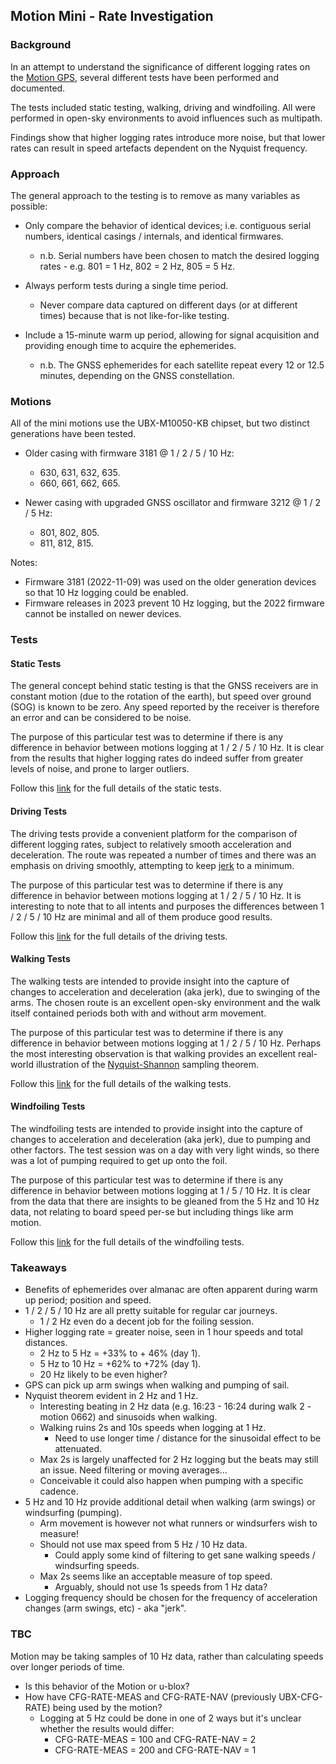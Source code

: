 ## Motion Mini - Rate Investigation

### Background

In an attempt to understand the significance of different logging rates on the [Motion GPS](https://www.motion-gps.com/motion/index.html), several different tests have been performed and documented.

The tests included static testing, walking, driving and windfoiling.  All were performed in open-sky environments to avoid influences such as multipath.

Findings show that higher logging rates introduce more noise, but that lower rates can result in speed artefacts dependent on the Nyquist frequency.



### Approach

The general approach to the testing is to remove as many variables as possible:

- Only compare the behavior of identical devices; i.e. contiguous serial numbers, identical casings / internals, and identical firmwares.
  - n.b. Serial numbers have been chosen to match the desired logging rates - e.g. 801 = 1 Hz, 802 = 2 Hz, 805 = 5 Hz.

- Always perform tests during a single time period.
  - Never compare data captured on different days (or at different times) because that is not like-for-like testing.

- Include a 15-minute warm up period, allowing for signal acquisition and providing enough time to acquire the ephemerides.
  - n.b. The GNSS ephemerides for each satellite repeat every 12 or 12.5 minutes, depending on the GNSS constellation.




### Motions

All of the mini motions use the UBX-M10050-KB chipset, but two distinct generations have been tested.

- Older casing with firmware 3181 @ 1 / 2 / 5 / 10 Hz:
  - 630, 631, 632, 635.
  - 660, 661, 662, 665.

- Newer casing with upgraded GNSS oscillator and firmware 3212 @ 1 / 2 / 5 Hz:
  - 801, 802, 805.
  - 811, 812, 815.


Notes:

- Firmware 3181 (2022-11-09) was used on the older generation devices so that 10 Hz logging could be enabled.
- Firmware releases in 2023 prevent 10 Hz logging, but the 2022 firmware cannot be installed on newer devices.




### Tests

#### Static Tests

The general concept behind static testing is that the GNSS receivers are in constant motion (due to the rotation of the earth), but speed over ground (SOG) is known to be zero. Any speed reported by the receiver is therefore an error and can be considered to be noise.

The purpose of this particular test was to determine if there is any difference in behavior between motions logging at 1 / 2 / 5 / 10 Hz. It is clear from the results that higher logging rates do indeed suffer from greater levels of noise, and prone to larger outliers.

Follow this [link](garden/README.md) for the full details of the static tests.



#### Driving Tests

The driving tests provide a convenient platform for the comparison of different logging rates, subject to relatively smooth acceleration and deceleration. The route was repeated a number of times and there was an emphasis on driving smoothly, attempting to keep [jerk](https://en.wikipedia.org/wiki/Jerk_(physics)) to a minimum.

The purpose of this particular test was to determine if there is any difference in behavior between motions logging at 1 / 2 / 5 / 10 Hz. It is interesting to note that to all intents and purposes the differences between 1 / 2 / 5 / 10 Hz are minimal and all of them produce good results.

Follow this [link](driving/README.md) for the full details of the driving tests.



#### Walking Tests

The walking tests are intended to provide insight into the capture of changes to acceleration and deceleration (aka jerk), due to swinging of the arms. The chosen route is an excellent open-sky environment and the walk itself contained periods both with and without arm movement.

The purpose of this particular test was to determine if there is any difference in behavior between motions logging at 1 / 2 / 5 / 10 Hz. Perhaps the most interesting observation is that walking provides an excellent real-world illustration of the [Nyquist-Shannon](https://en.wikipedia.org/wiki/Nyquist%E2%80%93Shannon_sampling_theorem) sampling theorem.

Follow this [link](walking/README.md) for the full details of the walking tests.



#### Windfoiling Tests

The windfoiling tests are intended to provide insight into the capture of changes to acceleration and deceleration (aka jerk), due to pumping and other factors. The test session was on a day with very light winds, so there was a lot of pumping required to get up onto the foil.

The purpose of this particular test was to determine if there is any difference in behavior between motions logging at 1 / 5 / 10 Hz. It is clear from the data that there are insights to be gleaned from the 5 Hz and 10 Hz data, not relating to board speed per-se but including things like arm motion.

Follow this [link](windfoiling/README.md) for the full details of the windfoiling tests.



### Takeaways

- Benefits of ephemerides over almanac are often apparent during warm up period; position and speed.
- 1 / 2 / 5 / 10 Hz are all pretty suitable for regular car journeys.
  - 1 / 2 Hz even do a decent job for the foiling session.
- Higher logging rate = greater noise, seen in 1 hour speeds and total distances.
  - 2 Hz to 5 Hz = +33% to + 46% (day 1).
  - 5 Hz to 10 Hz = +62% to +72% (day 1).
  - 20 Hz likely to be even higher?
- GPS can pick up arm swings when walking and pumping of sail.
- Nyquist theorem evident in 2 Hz and 1 Hz.
  - Interesting beating in 2 Hz data (e.g. 16:23 - 16:24 during walk 2 - motion 0662) and sinusoids when walking.
  - Walking ruins 2s and 10s speeds when logging at 1 Hz.
    - Need to use longer time / distance for the sinusoidal effect to be attenuated.
  - Max 2s is largely unaffected for 2 Hz logging but the beats may still an issue. Need filtering or moving averages...
  - Conceivable it could also happen when pumping with a specific cadence.
- 5 Hz and 10 Hz provide additional detail when walking (arm swings) or windsurfing (pumping).
  - Arm movement is however not what runners or windsurfers wish to measure!
  - Should not use max speed from 5 Hz / 10 Hz data.
    - Could apply some kind of filtering to get sane walking speeds / windsurfing speeds.
  - Max 2s seems like an acceptable measure of top speed.
    - Arguably, should not use 1s speeds from 1 Hz data?
- Logging frequency should be chosen for the frequency of acceleration changes (arm swings, etc) - aka "jerk".



### TBC

Motion may be taking samples of 10 Hz data, rather than calculating speeds over longer periods of time.

- Is this behavior of the Motion or u-blox?
- How have CFG-RATE-MEAS and CFG-RATE-NAV (previously UBX-CFG-RATE) being used by the motion?
  - Logging at 5 Hz could be done in one of 2 ways but it's unclear whether the results would differ:
    - CFG-RATE-MEAS = 100 and CFG-RATE-NAV = 2
    - CFG-RATE-MEAS = 200 and CFG-RATE-NAV = 1
